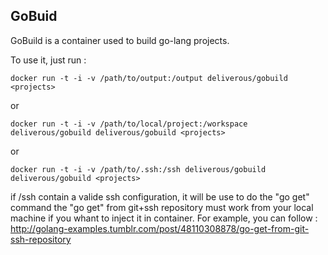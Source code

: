 ## GoBuid

GoBuild is a container used to build go-lang projects.

To use it, just run : 

    docker run -t -i -v /path/to/output:/output deliverous/gobuild <projects>

or 

    docker run -t -i -v /path/to/local/project:/workspace deliverous/gobuild deliverous/gobuild <projects>

or 

    docker run -t -i -v /path/to/.ssh:/ssh deliverous/gobuild deliverous/gobuild <projects>

if /ssh contain a valide ssh configuration, it will be use to do the "go get" command
the "go get" from git+ssh repository must work from your local machine if you whant to inject it in container. 
For example, you can follow : http://golang-examples.tumblr.com/post/48110308878/go-get-from-git-ssh-repository 
